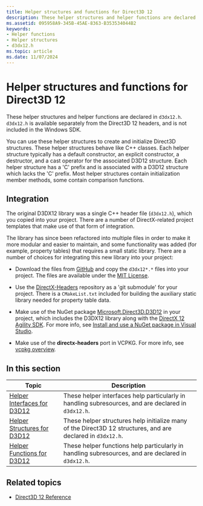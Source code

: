 ```yaml
---
title: Helper structures and functions for Direct3D 12
description: These helper structures and helper functions are declared in `d3dx12.h`.
ms.assetid: 095958A9-345B-45AE-8363-B353534044B2
keywords:
- Helper functions
- Helper structures
- d3dx12.h
ms.topic: article
ms.date: 11/07/2024
---
```


# Helper structures and functions for Direct3D 12

These helper structures and helper functions are declared in `d3dx12.h`. `d3dx12.h` is available separately from the Direct3D 12 headers, and is not included in the Windows SDK.

You can use these helper structures to create and initialize Direct3D structures. These helper structures behave like C++ classes. Each helper structure typically has a default constructor, an explicit constructor, a destructor, and a cast operator for the associated D3D12 structure. Each helper structure has a 'C' prefix and is associated with a D3D12 structure which lacks the 'C' prefix. Most helper structures contain initialization member methods, some contain comparison functions.

## Integration

The original D3DX12 library was a single C++ header file (`d3dx12.h`), which you copied into your project. There are a number of DirectX-related project templates that make use of that form of integration.

The library has since been refactored into multiple files in order to make it more modular and easier to maintain, and some functionality was added (for example, property tables) that requires a small static library. There are a number of choices for integrating this new library into your project:

* Download the files from [GitHub](https://github.com/microsoft/DirectX-Headers/blob/main/include/directx/) and copy the `d3dx12*.*` files into your project. The files are available under the [MIT License](https://github.com/microsoft/DirectX-Headers/blob/main/LICENSE).

* Use the [DirectX-Headers](https://github.com/microsoft/DirectX-Headers) repository as a 'git submodule' for your project. There is a `CMakeList.txt` included for building the auxiliary static library needed for property table data.

* Make use of the NuGet package [Microsoft.Direct3D.D3D12](https://www.nuget.org/packages/Microsoft.Direct3D.D3D12/) in your project, which includes the D3DX12 library along with the [DirectX 12 Agility SDK](https://aka.ms/directx12agility). For more info, see [Install and use a NuGet package in Visual Studio](/nuget/quickstart/install-and-use-a-package-in-visual-studio).

* Make use of the **directx-headers** port in VCPKG. For more info, see [vcpkg overview](/vcpkg/get_started/overview).

## In this section

| Topic | Description |
|-|-|
| [Helper Interfaces for D3D12](helper-interfaces-for-d3d12.md) | These helper interfaces help particularly in handling subresources, and are declared in `d3dx12.h`.  |
| [Helper Structures for D3D12](helper-structures-for-d3d12.md) | These helper structures help initialize many of the Direct3D 12 structures, and are declared in `d3dx12.h`. |
| [Helper Functions for D3D12](helper-functions-for-d3d12.md) | These helper functions help particularly in handling subresources, and are declared in `d3dx12.h`.  |

## Related topics

* [Direct3D 12 Reference](direct3d-12-reference.md)
